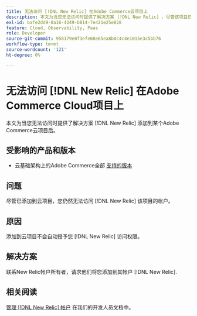 ```yaml
---
title: 无法访问 [!DNL New Relic] 在Adobe Commerce云项目上
description: 本文为当您无法访问时提供了解决方案 [!DNL New Relic] ，尽管该项目已被添加到Adobe Commerce上的云项目中。
exl-id: bafe2dd9-8a16-4249-b814-7e421e25e828
feature: Cloud, Observability, Paas
role: Developer
source-git-commit: 958179e0f3efe08e65ea8b0c4c4e1015e3c5bb76
workflow-type: tm+mt
source-wordcount: '121'
ht-degree: 0%

---
```


# 无法访问 [!DNL New Relic] 在Adobe Commerce Cloud项目上

本文为当您无法访问时提供了解决方案 [!DNL New Relic] 添加到某个Adobe Commerce云项目后。

## 受影响的产品和版本

* 云基础架构上的Adobe Commerce全部 [支持的版本](https://www.adobe.com/content/dam/cc/en/legal/terms/enterprise/pdfs/Adobe-Commerce-Software-Lifecycle-Policy.pdf)

## 问题

尽管已添加到云项目，您仍然无法访问 [!DNL New Relic] 该项目的帐户。

## 原因

添加到云项目不会自动授予您 [!DNL New Relic] 访问权限。

## 解决方案

联系New Relic帐户所有者，请求他们将您添加到其帐户 [!DNL New Relic].

## 相关阅读

[管理 [!DNL New Relic] 帐户](https://devdocs.magento.com/cloud/project/new-relic.html#manage-new-relic-account) 在我们的开发人员文档中。
